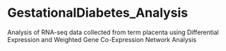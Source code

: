 # GestationalDiabetes_Analysis
Analysis of RNA-seq data collected from term placenta using Differential Expression and Weighted Gene Co-Expression Network Analysis
